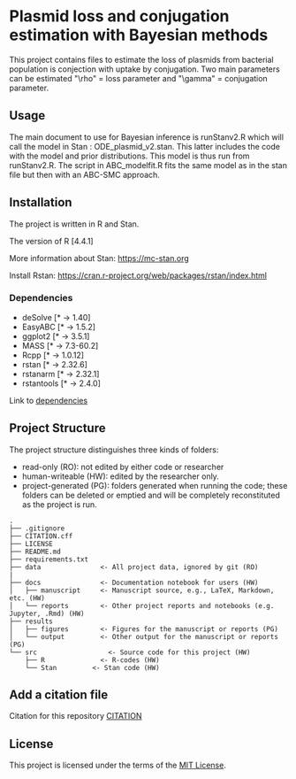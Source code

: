 # Plasmid loss and conjugation estimation with Bayesian methods

This project contains files to estimate the loss of plasmids from bacterial population is conjection with uptake by conjugation. Two main parameters can be estimated "\rho" = loss parameter and "\gamma" = conjugation parameter. 

## Usage 
The main document to use for Bayesian inference is runStanv2.R which will call the model in Stan : ODE_plasmid_v2.stan. This latter includes the code with the model and prior distributions. This model is thus run from runStanv2.R.
The script in ABC_modelfit.R fits the same model as in the stan file but then with an ABC-SMC approach. 
## Installation
The project is written in R and Stan. 
 
The version of R  [4.4.1]

More information about Stan: https://mc-stan.org

Install Rstan: https://cran.r-project.org/web/packages/rstan/index.html

### Dependencies

- deSolve          [* -> 1.40]
- EasyABC          [* -> 1.5.2]
- ggplot2          [* -> 3.5.1]
- MASS             [* -> 7.3-60.2]
- Rcpp             [* -> 1.0.12]
- rstan            [* -> 2.32.6]
- rstanarm         [* -> 2.32.1]
- rstantools       [* -> 2.4.0]


Link to [dependencies](/renv.lock)

## Project Structure

The project structure distinguishes three kinds of folders:
- read-only (RO): not edited by either code or researcher
- human-writeable (HW): edited by the researcher only.
- project-generated (PG): folders generated when running the code; these folders can be deleted or emptied and will be completely reconstituted as the project is run.


```
.
├── .gitignore
├── CITATION.cff
├── LICENSE
├── README.md
├── requirements.txt
├── data               <- All project data, ignored by git (RO)
|
├── docs               <- Documentation notebook for users (HW)
│   ├── manuscript     <- Manuscript source, e.g., LaTeX, Markdown, etc. (HW)
│   └── reports        <- Other project reports and notebooks (e.g. Jupyter, .Rmd) (HW)
├── results
│   ├── figures        <- Figures for the manuscript or reports (PG)
│   └── output         <- Other output for the manuscript or reports (PG)
└── src                  <- Source code for this project (HW)
    ├── R              <- R-codes (HW)
    └── Stan         <- Stan code (HW)

```

## Add a citation file
Citation for this repository  [CITATION](/CITATION.cff)

## License

This project is licensed under the terms of the [MIT License](/LICENSE).
